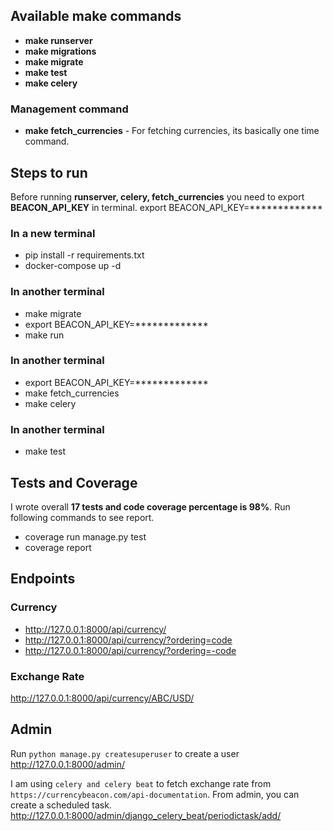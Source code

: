 ## Available **make** commands
* **make runserver**
* **make migrations**
* **make migrate**
* **make test**
* **make celery**

### Management command
* **make fetch_currencies** - For fetching currencies, its basically one time command.


## Steps to run
Before running **runserver, celery, fetch_currencies** you need to export **BEACON_API_KEY** in terminal.
export BEACON_API_KEY=*************

### In a new terminal
* pip install -r requirements.txt
* docker-compose up -d

### In another terminal

* make migrate
* export BEACON_API_KEY=*************
* make run

### In another terminal

* export BEACON_API_KEY=*************
* make fetch_currencies
* make celery

### In another terminal
* make test

## Tests and Coverage
I wrote overall **17 tests and code coverage percentage is 98%**.
Run following commands to see report.
* coverage run manage.py test
* coverage report


## Endpoints

### Currency
* http://127.0.0.1:8000/api/currency/
* http://127.0.0.1:8000/api/currency/?ordering=code
* http://127.0.0.1:8000/api/currency/?ordering=-code

### Exchange Rate
http://127.0.0.1:8000/api/currency/ABC/USD/

## Admin
Run `python manage.py createsuperuser` to create a user
http://127.0.0.1:8000/admin/

I am using `celery and celery beat` to fetch exchange rate from `https://currencybeacon.com/api-documentation`.
From admin, you can create a scheduled task.
http://127.0.0.1:8000/admin/django_celery_beat/periodictask/add/
